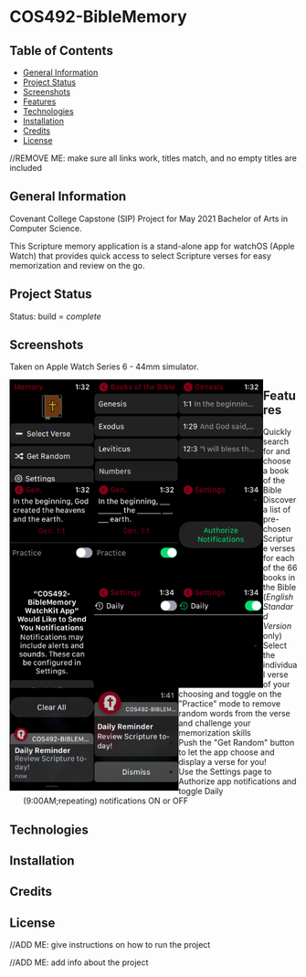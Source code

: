 # COS492-BibleMemory

## Table of Contents
* [General Information](#general-information)
* [Project Status](#project-status)
* [Screenshots](#screenshots)
* [Features](#features)
* [Technologies](#technologies)
* [Installation](#installation)
* [Credits](#credits)
* [License](#license)

//REMOVE ME: make sure all links work, titles match, and no empty titles are included

## General Information
Covenant College Capstone (SIP) Project for May 2021 Bachelor of Arts in Computer Science.

This Scripture memory application is a stand-alone app for watchOS (Apple Watch) that provides quick access to select Scripture verses for easy memorization and review on the go.

## Project Status
Status: build = *complete*

## Screenshots
Taken on Apple Watch Series 6 - 44mm simulator.

<p>
  <div>
    <div>
      <img align="left" width="148" height="180" src="https://github.com/JosiahCannon/COS492-BibleMemory/blob/main/Resources%20(Screenshots)/Screenshots%20(Apple%20Watch%206%20-%2044mm)%20-%20COS492/ContentView%20-%20COS492.png">
    </div>
    <div>
      <img align="left" width="148" height="180" src="https://github.com/JosiahCannon/COS492-BibleMemory/blob/main/Resources%20(Screenshots)/Screenshots%20(Apple%20Watch%206%20-%2044mm)%20-%20COS492/SelectBookView%20-%20COS492.png">
    </div>
    <div>
      <img align="left" width="148" height="180" src="https://github.com/JosiahCannon/COS492-BibleMemory/blob/main/Resources%20(Screenshots)/Screenshots%20(Apple%20Watch%206%20-%2044mm)%20-%20COS492/SelectVerseView%20-%20COS492.png">
    </div>
    <div>
      <img align="left" width="148" height="180" src="https://github.com/JosiahCannon/COS492-BibleMemory/blob/main/Resources%20(Screenshots)/Screenshots%20(Apple%20Watch%206%20-%2044mm)%20-%20COS492/VerseDetailView%20(Standard)%20-%20COS492.png">
    </div>
    <div>
      <img align="left" width="148" height="180" src="https://github.com/JosiahCannon/COS492-BibleMemory/blob/main/Resources%20(Screenshots)/Screenshots%20(Apple%20Watch%206%20-%2044mm)%20-%20COS492/VerseDetailView%20(Practice%201)%20-%20COS492.png">
    </div>
    <div>
      <img align="left" width="148" height="180" src="https://github.com/JosiahCannon/COS492-BibleMemory/blob/main/Resources%20(Screenshots)/Screenshots%20(Apple%20Watch%206%20-%2044mm)%20-%20COS492/SettingsView%20(Unauthorized)%20-%20COS492.png">
    </div>
    <div>
      <img align="left" width="148" height="180" src="https://github.com/JosiahCannon/COS492-BibleMemory/blob/main/Resources%20(Screenshots)/Screenshots%20(Apple%20Watch%206%20-%2044mm)%20-%20COS492/Default%20Authorization%20Prompt%20-%20COS492.png">
    </div> 
    <div>
      <img align="left" width="148" height="180" src="https://github.com/JosiahCannon/COS492-BibleMemory/blob/main/Resources%20(Screenshots)/Screenshots%20(Apple%20Watch%206%20-%2044mm)%20-%20COS492/SettingsView%20(Authorized)%20OFF%20-%20COS492.png">
    </div>
    <div>
      <img align="left" width="148" height="180" src="https://github.com/JosiahCannon/COS492-BibleMemory/blob/main/Resources%20(Screenshots)/Screenshots%20(Apple%20Watch%206%20-%2044mm)%20-%20COS492/SettingsView%20(Authorized)%20ON%20-%20COS492.png">
    </div>
    <div>
      <img align="left" width="148" height="180" src="https://github.com/JosiahCannon/COS492-BibleMemory/blob/main/Resources%20(Screenshots)/Screenshots%20(Apple%20Watch%206%20-%2044mm)%20-%20COS492/Daily%20Notification%20(Short%20Look)%20-%20COS492.png">
    </div>
    <div>
      <img align="left" width="148" height="180" src="https://github.com/JosiahCannon/COS492-BibleMemory/blob/main/Resources%20(Screenshots)/Screenshots%20(Apple%20Watch%206%20-%2044mm)%20-%20COS492/Daily%20Notification%20(Long%20Look)%20-%20%20COS492.png">
    </div>
  </div>
</p>

## Features
* Quickly search for and choose a book of the Bible
* Discover a list of pre-chosen Scripture verses for each of the 66 books in the Bible (*English Standard Version* only)
* Select the individual verse of your choosing and toggle on the "Practice" mode to remove random words from the verse and challenge your memorization skills
* Push the "Get Random" button to let the app choose and display a verse for you!
* Use the Settings page to Authorize app notifications and toggle Daily (9:00AM;repeating) notifications ON or OFF

## Technologies

## Installation

## Credits

## License


//ADD ME: give instructions on how to run the project

//ADD ME: add info about the project

